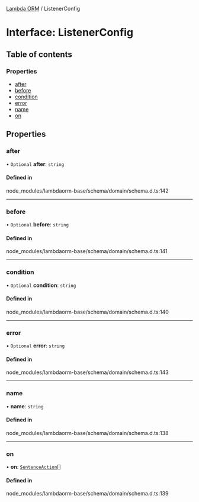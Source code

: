 [Lambda ORM](../README.md) / ListenerConfig

# Interface: ListenerConfig

## Table of contents

### Properties

- [after](ListenerConfig.md#after)
- [before](ListenerConfig.md#before)
- [condition](ListenerConfig.md#condition)
- [error](ListenerConfig.md#error)
- [name](ListenerConfig.md#name)
- [on](ListenerConfig.md#on)

## Properties

### after

• `Optional` **after**: `string`

#### Defined in

node_modules/lambdaorm-base/schema/domain/schema.d.ts:142

___

### before

• `Optional` **before**: `string`

#### Defined in

node_modules/lambdaorm-base/schema/domain/schema.d.ts:141

___

### condition

• `Optional` **condition**: `string`

#### Defined in

node_modules/lambdaorm-base/schema/domain/schema.d.ts:140

___

### error

• `Optional` **error**: `string`

#### Defined in

node_modules/lambdaorm-base/schema/domain/schema.d.ts:143

___

### name

• **name**: `string`

#### Defined in

node_modules/lambdaorm-base/schema/domain/schema.d.ts:138

___

### on

• **on**: [`SentenceAction`](../enums/SentenceAction.md)[]

#### Defined in

node_modules/lambdaorm-base/schema/domain/schema.d.ts:139
